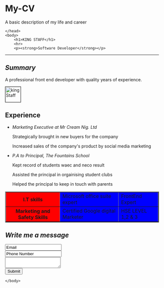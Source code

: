 # My-CV
A basic description of my life and career
<!DOCTYPE html>
<html>
	<head>
	<title>first page</title>
		
	</head>
	<body>
		<h1>KING STAFF</h1> 
		<hr>
		<p><strong>Software Developer</strong></p>
<hr>

<h2><i>Summary</i></h2>
<p>A professional front end developer with quality years of experience.</p>
<img src="https://encrypted-tbn0.gstatic.com/images?q=tbn:ANd9GcQ0AewtdQbOdTG_MKHSkLOxOBzhlnXIJvPykQ&usqp=CAU" width="50px" height="50px" border="1px" alt="king Staff"/>

<h2><b>Experience</b></h2>
<ul>
<li><i>Marketing Executive at Mr Cream Nig. Ltd</i></li>
<p>Strategically brought in new buyers for the company</p>
<p>Increased sales of the company's product by social media marketing</p>

<li><i>P.A to Principal, The Fountains School</i></li>
<p>Kept record of students waec and neco result</p>
<p>Assisted the principal in orgainising student clubs</p>
<p>Helped the principal to keep in touch with parents</p>

</ul>

<table border="2">
<tr>
<th bgcolor="red">I.T skills</th>
<td bgcolor="blue">Microsoft office suite expert</td>
<td bgcolor="blue">FrontEnd Expert</td>
</tr>
<tr>
<th bgcolor="red">Marketing and Safety Skills</th>
<td bgcolor="blue">Certified Google digital Marketer</td>
<td bgcolor="blue">HSE LEVEL 1,2 & 3</td>
</tr>


</table>

<h2><i>Write me a message</i></h2>
<form>
<input type ="text" name ="Email" value ="Email"></br>
<input type ="text" name ="Phone Number" Value= "Phone Number"><br />

<textarea type="text" Value="Type Your Message here"></textarea><br />
<input Type="Submit" Value="Submit">
</form>

	</body>
</html>
